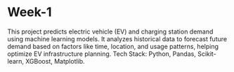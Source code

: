 # Week-1
This project predicts electric vehicle (EV) and charging station demand using machine learning models. It analyzes historical data to forecast future demand based on factors like time, location, and usage patterns, helping optimize EV infrastructure planning.  Tech Stack: Python, Pandas, Scikit-learn, XGBoost, Matplotlib.
